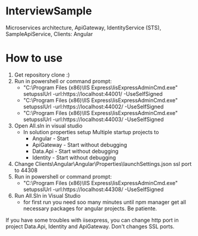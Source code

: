 # InterviewSample
Microservices architecture, ApiGateway, IdentityService (STS), SampleApiService, Clients: Angular

# How to use
1) Get repository clone :)
2) Run in powershell or command prompt:
   - "C:\Program Files (x86)\IIS Express\IisExpressAdminCmd.exe" setupsslUrl -url:https://localhost:44001/ -UseSelfSigned
   - "C:\Program Files (x86)\IIS Express\IisExpressAdminCmd.exe" setupsslUrl -url:https://localhost:44002/ -UseSelfSigned
   - "C:\Program Files (x86)\IIS Express\IisExpressAdminCmd.exe" setupsslUrl -url:https://localhost:44003/ -UseSelfSigned
3) Open All.sln in visual studio
   - In solution properties setup Multiple startup projects to
     - Angular - Start 
     - ApiGateway - Start without debugging
     - Data.Api - Start without debugging
     - Identity - Start without debugging
4) Change Clients\Angular\Angular\Properties\launchSettings.json ssl port to 44308
5) Run in powershell or command prompt:
   - "C:\Program Files (x86)\IIS Express\IisExpressAdminCmd.exe" setupsslUrl -url:https://localhost:44308/ -UseSelfSigned
6) Run All.Sln in Visual Studio
   - for first run you need soo many minutes until npm manager get all necessary packages for angular projects. Be patiente. 

If you have some troubles with iisexpress, you can change http port in project Data.Api, Identity and ApiGateway. Don't changes SSL ports.
